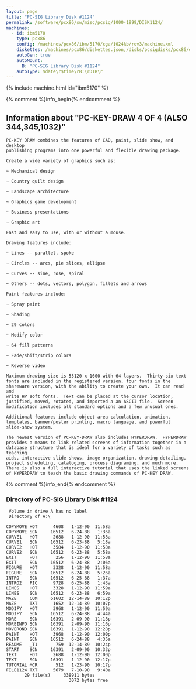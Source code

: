 ```yaml
---
layout: page
title: "PC-SIG Library Disk #1124"
permalink: /software/pcx86/sw/misc/pcsig/1000-1999/DISK1124/
machines:
  - id: ibm5170
    type: pcx86
    config: /machines/pcx86/ibm/5170/cga/1024kb/rev3/machine.xml
    diskettes: /machines/pcx86/diskettes.json,/disks/pcsigdisks/pcx86/diskettes.json
    autoGen: true
    autoMount:
      B: "PC-SIG Library Disk #1124"
    autoType: $date\r$time\rB:\rDIR\r
---
```


{% include machine.html id="ibm5170" %}

{% comment %}info_begin{% endcomment %}

## Information about "PC-KEY-DRAW 4 OF 4 (ALSO 344,345,1032)"

    PC-KEY DRAW combines the features of CAD, paint, slide show, and desktop
    publishing programs into one powerful and flexible drawing package.
    
    Create a wide variety of graphics such as:
    
    ~ Mechanical design
    
    ~ Country quilt design
    
    ~ Landscape architecture
    
    ~ Graphics game development
    
    ~ Business presentations
    
    ~ Graphic art
    
    Fast and easy to use, with or without a mouse.
    
    Drawing features include:
    
    ~ Lines -- parallel, spoke
    
    ~ Circles -- arcs, pie slices, ellipse
    
    ~ Curves -- sine, rose, spiral
    
    ~ Others -- dots, vectors, polygon, fillets and arrows
    
    Paint features include:
    
    ~ Spray paint
    
    ~ Shading
    
    ~ 29 colors
    
    ~ Modify color
    
    ~ 64 fill patterns
    
    ~ Fade/shift/strip colors
    
    ~ Reverse video
    
    Maximum drawing size is 55120 x 1600 with 64 layers.  Thirty-six text
    fonts are included in the registered version, four fonts in the
    shareware version, with the ability to create your own.  It can read and
    write HP soft fonts.  Text can be placed at the cursor location,
    justified, moved, rotated, and imported a an ASCII file.  Screen
    modification includes all standard options and a few unusual ones.
    
    Additional features include object area calculation, animation,
    templates, banner/poster printing, macro language, and powerful
    slide-show system.
    
    The newest version of PC-KEY-DRAW also includes HYPERDRAW.  HYPERDRAW
    provides a means to link related screens of information together in a
    database structure that is ideal for a variety of tasks such as teaching
    aids, interactive slide shows, image organization, drawing detailing,
    project scheduling, cataloging, process diagraming, and much more.
    There is also a full interactive tutorial that uses the linked screens
    of HYPERDRAW to teach the basic drawing commands of PC-KEY DRAW.
{% comment %}info_end{% endcomment %}


### Directory of PC-SIG Library Disk #1124

     Volume in drive A has no label
     Directory of A:\

    COPYMOVE HOT      4608   1-12-90  11:58a
    COPYMOVE SCN     16512   6-24-88   1:36a
    CURVE1   HOT      2688   1-12-90  11:58a
    CURVE1   SCN     16512   6-23-88   5:18a
    CURVE2   HOT      3584   1-12-90  11:58a
    CURVE2   SCN     16512   6-23-88   5:58a
    EXIT     HOT       256   1-12-90  11:58a
    EXIT     SCN     16512   6-24-88   2:06a
    FIGURE   HOT      3328   1-12-90  11:58a
    FIGURE   SCN     16512   6-24-88   5:26a
    INTRO    SCN     16512   6-25-88   1:37a
    INTRO2   PIC      9728   6-25-88   1:43a
    LINES    HOT      3328   1-12-90  11:59a
    LINES    SCN     16512   6-23-88   6:59a
    MAZE     COM     61602  12-14-89  10:12p
    MAZE     TXT      1652  12-14-89  10:07p
    MODIFY   HOT      3968   1-12-90  11:59a
    MODIFY   SCN     16512   6-24-88   4:44a
    MORE     SCN     16391   2-09-90  11:18p
    MOREINFO SCN     16391   2-09-90  11:16p
    MOVEROND SCN     16391   1-12-90  12:28p
    PAINT    HOT      3968   1-12-90  12:00p
    PAINT    SCN     16512   6-24-88   4:35a
    README   _T1       759  12-14-89  10:24p
    START    SCN     16391   2-09-90  10:33p
    TEXT     HOT      2688   1-12-90  12:00p
    TEXT     SCN     16391   1-12-90  12:17p
    TUTORIAL MCR       512   1-23-90  10:17p
    FILE1124 TXT      5679   7-10-90   9:40a
           29 file(s)     338911 bytes
                            3072 bytes free
